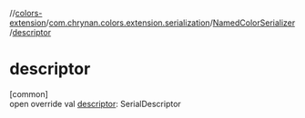 //[colors-extension](../../../index.md)/[com.chrynan.colors.extension.serialization](../index.md)/[NamedColorSerializer](index.md)/[descriptor](descriptor.md)

# descriptor

[common]\
open override val [descriptor](descriptor.md): SerialDescriptor
